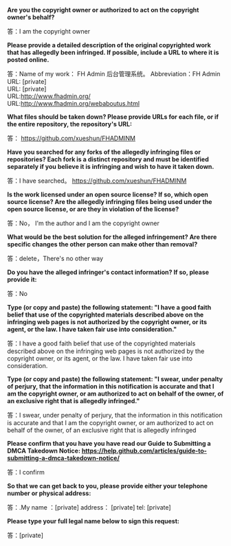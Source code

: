 **Are you the copyright owner or authorized to act on the copyright owner's behalf?**

答：I am the copyright owner

**Please provide a detailed description of the original copyrighted work that has allegedly been infringed. If possible, include a URL to where it is posted online.**

答：Name of my work： FH Admin 后台管理系统。 Abbreviation：FH Admin  
URL: [private]  
URL: [private]  
URL:http://www.fhadmin.org/  
URL:http://www.fhadmin.org/webaboutus.html

**What files should be taken down? Please provide URLs for each file, or if the entire repository, the repository's URL:**

答：
https://github.com/xueshun/FHADMINM

**Have you searched for any forks of the allegedly infringing files or repositories? Each fork is a distinct repository and must be identified separately if you believe it is infringing and wish to have it taken down.**

答：I have searched。
https://github.com/xueshun/FHADMINM

**Is the work licensed under an open source license? If so, which open source license? Are the allegedly infringing files being used under the open source license, or are they in violation of the license?**

答：No， I'm the author and I am the copyright owner

**What would be the best solution for the alleged infringement? Are there specific changes the other person can make other than removal?**

答：delete，There's no other way

**Do you have the alleged infringer's contact information? If so, please provide it:**

答：No

**Type (or copy and paste) the following statement: "I have a good faith belief that use of the copyrighted materials described above on the infringing web pages is not authorized by the copyright owner, or its agent, or the law. I have taken fair use into consideration."**

答：I have a good faith belief that use of the copyrighted materials described above on the infringing web pages is not authorized by the copyright owner, or its agent, or the law. I have taken fair use into consideration.

**Type (or copy and paste) the following statement: "I swear, under penalty of perjury, that the information in this notification is accurate and that I am the copyright owner, or am authorized to act on behalf of the owner, of an exclusive right that is allegedly infringed."**

答：I swear, under penalty of perjury, that the information in this notification is accurate and that I am the copyright owner, or am authorized to act on behalf of the owner, of an exclusive right that is allegedly infringed

**Please confirm that you have you have read our Guide to Submitting a DMCA Takedown Notice: https://help.github.com/articles/guide-to-submitting-a-dmca-takedown-notice/**

答：I confirm

**So that we can get back to you, please provide either your telephone number or physical address:**

答：.My name ：[private] address： [private] tel: [private]

**Please type your full legal name below to sign this request:**

答：[private]
